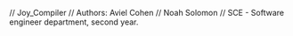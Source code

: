 // Joy_Compiler
// Authors: Aviel Cohen
//          Noah Solomon
// SCE - Software engineer department, second year.
